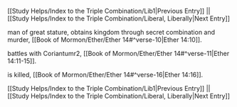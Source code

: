 [[Study Helps/Index to the Triple Combination/Lib1|Previous Entry]]  ||  [[Study Helps/Index to the Triple Combination/Liberal, Liberally|Next Entry]]

 man of great stature, obtains kingdom through secret combination and murder, [[Book of Mormon/Ether/Ether 14#^verse-10|Ether 14:10]].

 battles with Coriantumr2, [[Book of Mormon/Ether/Ether 14#^verse-11|Ether 14:11-15]].

 is killed, [[Book of Mormon/Ether/Ether 14#^verse-16|Ether 14:16]].

[[Study Helps/Index to the Triple Combination/Lib1|Previous Entry]]  ||  [[Study Helps/Index to the Triple Combination/Liberal, Liberally|Next Entry]]